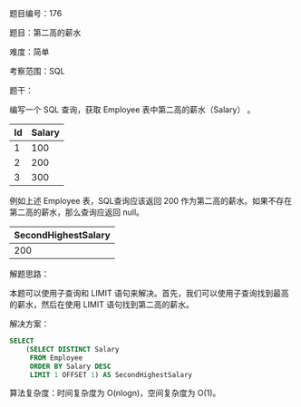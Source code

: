题目编号：176

题目：第二高的薪水

难度：简单

考察范围：SQL

题干：

编写一个 SQL 查询，获取 Employee 表中第二高的薪水（Salary） 。

| Id | Salary |
|----|--------|
| 1  | 100    |
| 2  | 200    |
| 3  | 300    |

例如上述 Employee 表，SQL查询应该返回 200 作为第二高的薪水。如果不存在第二高的薪水，那么查询应返回 null。

| SecondHighestSalary |
|---------------------|
| 200                 |

解题思路：

本题可以使用子查询和 LIMIT 语句来解决。首先，我们可以使用子查询找到最高的薪水，然后在使用 LIMIT 语句找到第二高的薪水。

解决方案：

```sql
SELECT 
    (SELECT DISTINCT Salary 
     FROM Employee 
     ORDER BY Salary DESC 
     LIMIT 1 OFFSET 1) AS SecondHighestSalary
```

算法复杂度：时间复杂度为 O(nlogn)，空间复杂度为 O(1)。